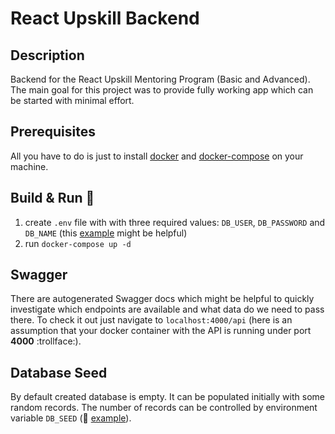 # React Upskill Backend

## Description

Backend for the React Upskill Mentoring Program (Basic and Advanced). The main goal for this project was to provide fully working app which can be started with minimal effort.

## Prerequisites

All you have to do is just to install [docker](https://docs.docker.com/get-docker/) and [docker-compose](https://docs.docker.com/compose/install/) on your machine.

## Build & Run  :construction_worker:

  1. create `.env` file with with three required values: `DB_USER`, `DB_PASSWORD` and `DB_NAME` (this [example](./.env.example) might be helpful)
  2. run `docker-compose up -d`

## Swagger

There are autogenerated Swagger docs which might be helpful to quickly investigate which endpoints are available and what data do we need to pass there. To check it out just navigate to `localhost:4000/api` (here is an assumption that your docker container with the API is running under port **4000** :trollface:).

## Database Seed

By default created database is empty. It can be populated initially with some random records. The number of records can be controlled by environment variable `DB_SEED` (:eyes: [example](./.env.example)).
